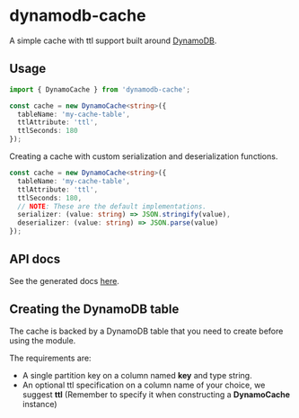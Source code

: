 # dynamodb-cache

A simple cache with ttl support built around [DynamoDB](https://aws.amazon.com/dynamodb/).

## Usage

```typescript
import { DynamoCache } from 'dynamodb-cache';

const cache = new DynamoCache<string>({
  tableName: 'my-cache-table',
  ttlAttribute: 'ttl',
  ttlSeconds: 180
});
```

Creating a cache with custom serialization and deserialization functions.

```typescript
const cache = new DynamoCache<string>({
  tableName: 'my-cache-table',
  ttlAttribute: 'ttl',
  ttlSeconds: 180,
  // NOTE: These are the default implementations.
  serializer: (value: string) => JSON.stringify(value),
  deserializer: (value: string) => JSON.parse(value)
});
```

## API docs

See the generated docs [here](docs/classes/_index_.dynamocache.md).

## Creating the DynamoDB table

The cache is backed by a DynamoDB table that you need to create before using the module.

The requirements are:

- A single partition key on a column named **key** and type string.
- An optional ttl specification on a column name of your choice, we suggest **ttl** (Remember to specify it when constructing a **DynamoCache** instance)
